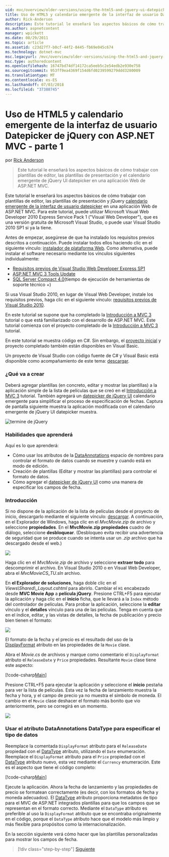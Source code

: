 ```yaml
---
uid: mvc/overview/older-versions/using-the-html5-and-jquery-ui-datepicker-popup-calendar-with-aspnet-mvc/using-the-html5-and-jquery-ui-datepicker-popup-calendar-with-aspnet-mvc-part-1
title: Uso de HTML5 y calendario emergente de la interfaz de usuario Datepicker de jQuery con ASP.NET MVC - parte 1 | Microsoft Docs
author: Rick-Anderson
description: Este tutorial le enseñará los aspectos básicos de cómo trabajar con plantillas de editor, las plantillas de presentación y el calendario emergente de jQuery UI datepicker en una máquina virtual de ASP.NET...
ms.author: aspnetcontent
manager: wpickett
ms.date: 08/29/2011
ms.topic: article
ms.assetid: c23d27f7-b0cf-44f2-8445-fb69e045c674
ms.technology: dotnet-mvc
msc.legacyurl: /mvc/overview/older-versions/using-the-html5-and-jquery-ui-datepicker-popup-calendar-with-aspnet-mvc/using-the-html5-and-jquery-ui-datepicker-popup-calendar-with-aspnet-mvc-part-1
msc.type: authoredcontent
ms.openlocfilehash: 16747bd74df14172ca5eeb5c2e54edb2e930e758
ms.sourcegitcommit: 953ff9ea4369f154d6fd0239599279ddd3280009
ms.translationtype: MT
ms.contentlocale: es-ES
ms.lasthandoff: 07/03/2018
ms.locfileid: "37388745"
---
```

<a name="using-the-html5-and-jquery-ui-datepicker-popup-calendar-with-aspnet-mvc---part-1"></a>Uso de HTML5 y calendario emergente de la interfaz de usuario Datepicker de jQuery con ASP.NET MVC - parte 1
====================
por [Rick Anderson](https://github.com/Rick-Anderson)

> Este tutorial le enseñará los aspectos básicos de cómo trabajar con plantillas de editor, las plantillas de presentación y el calendario emergente de jQuery UI datepicker en una aplicación Web de ASP.NET MVC.


Este tutorial le enseñará los aspectos básicos de cómo trabajar con plantillas de editor, las plantillas de presentación y jQuery [calendario emergente de la interfaz de usuario datepicker](http://plugins.jquery.com/project/datepicker) en una aplicación Web de ASP.NET MVC. Para este tutorial, puede utilizar Microsoft Visual Web Developer 2010 Express Service Pack 1 (&quot;Visual Web Developer&quot;), que es una versión gratuita de Microsoft Visual Studio, o puede usar Visual Studio 2010 SP1 si ya la tiene.

Antes de empezar, asegúrese de que ha instalado los requisitos previos descritos a continuación. Puede instalar todos ellos haciendo clic en el siguiente vínculo: [instalador de plataforma Web](https://www.microsoft.com/web/gallery/install.aspx?appid=VWD2010SP1Pack). Como alternativa, puede instalar el software necesario mediante los vínculos siguientes individualmente:

- [Requisitos previos de Visual Studio Web Developer Express SP1](https://www.microsoft.com/web/gallery/install.aspx?appid=VWD2010SP1Pack)
- [ASP.NET MVC 3 Tools Update](https://www.microsoft.com/web/gallery/install.aspx?appsxml=&amp;appid=MVC3)
- [SQL Server Compact 4.0](https://www.microsoft.com/web/gallery/install.aspx?appid=SQLCE;SQLCEVSTools_4_0)(tiempo de ejecución de herramientas de soporte técnico +)

Si usa Visual Studio 2010, en lugar de Visual Web Developer, instale los requisitos previos, haga clic en el siguiente vínculo: [requisitos previos de Visual Studio 2010](https://www.microsoft.com/web/gallery/install.aspx?appsxml=&amp;appid=VS2010SP1Pack).

En este tutorial se supone que ha completado la [Introducción a MVC 3](../getting-started-with-aspnet-mvc3/cs/intro-to-aspnet-mvc-3.md) tutorial o que está familiarizado con el desarrollo de ASP.NET MVC. Este tutorial comienza con el proyecto completado de la [Introducción a MVC 3](../getting-started-with-aspnet-mvc3/cs/intro-to-aspnet-mvc-3.md) tutorial.

En este tutorial se muestra código en C#. Sin embargo, el [proyecto inicial](https://archive.msdn.microsoft.com/Project/Download/FileDownload.aspx?ProjectName=aspnetmvcsamples&amp;DownloadId=15800) y proyecto completado también están disponibles en Visual Basic.

Un proyecto de Visual Studio con código fuente de C# y Visual Basic está disponible como acompañamiento de este tema: [descargar](https://archive.msdn.microsoft.com/Project/Download/FileDownload.aspx?ProjectName=aspnetmvcsamples&amp;DownloadId=15800).

### <a name="what-youll-build"></a>¿Qué va a crear

Deberá agregar plantillas (en concreto, editar y mostrar las plantillas) a la aplicación simple de la lista de películas que se creó en el [Introducción a MVC 3](../getting-started-with-aspnet-mvc3/cs/intro-to-aspnet-mvc-3.md) tutorial. También agregará un [datepicker de jQuery UI](http://jqueryui.com/demos/datepicker/) calendario emergente para simplificar el proceso de especificación de fechas. Captura de pantalla siguiente muestra la aplicación modificada con el calendario emergente de jQuery UI datepicker muestra.

![termine de jQuery](using-the-html5-and-jquery-ui-datepicker-popup-calendar-with-aspnet-mvc-part-1/_static/image1.png)

### <a name="skills-youll-learn"></a>Habilidades que aprenderá

Aquí es lo que aprenderá:

- Cómo usar los atributos de la [DataAnnotations](https://msdn.microsoft.com/library/system.componentmodel.dataannotations.aspx) espacio de nombres para controlar el formato de datos cuando se muestre y cuando está en modo de edición.
- Creación de plantillas (Editar y mostrar las plantillas) para controlar el formato de datos.
- Cómo agregar el [datepicker de jQuery UI](http://jqueryui.com/demos/datepicker/) como una manera de especificar los campos de fecha.

### <a name="getting-started"></a>Introducción

Si no dispone de la aplicación de la lista de películas desde el proyecto de inicio, descargarlo mediante el siguiente vínculo: [descargar](https://code.msdn.microsoft.com/Project/Download/FileDownload.aspx?https://archive.msdn.microsoft.com/Project/Download/FileDownload.aspx?ProjectName=aspnetmvcsamples&amp;DownloadId=15800). A continuación, en el Explorador de Windows, haga clic en el *MvcMovie.zip* de archivo y seleccione **propiedades**. En el **MvcMovie.zip propiedades** cuadro de diálogo, seleccione **desbloquear**. (Desbloqueo evita recibir una advertencia de seguridad que se produce cuando se intenta usar un *.zip* archivo que ha descargado desde el web.)

![](using-the-html5-and-jquery-ui-datepicker-popup-calendar-with-aspnet-mvc-part-1/_static/image2.png)

Haga clic en el *MvcMovie.zip* de archivo y seleccione **extraer todo** para descomprimir el archivo. En Visual Studio 2010 o en Visual Web Developer, abra el *MvcMovieCS\_TU.sln* archivo.

En **el Explorador de soluciones**, haga doble clic en el *Views\Shared\\_Layout.cshtml* para abrirlo. Cambiar el `H1` encabezado desde **MVC Movie App** a **película jQuery**. Presione CTRL+F5 para ejecutar la aplicación y haga clic en el **inicio** ficha, que le llevará a la `Index` método del controlador de películas. Para probar la aplicación, seleccione la **editar** vínculo y el **detalles** vínculo para una de las películas. Tenga en cuenta que en el índice, editar, y las vistas de detalles, la fecha de publicación y precio bien tienen el formato:

![](using-the-html5-and-jquery-ui-datepicker-popup-calendar-with-aspnet-mvc-part-1/_static/image3.png)

El formato de la fecha y el precio es el resultado del uso de la [DisplayFormat](https://msdn.microsoft.com/library/system.componentmodel.dataannotations.displayformatattribute.aspx) atributo en las propiedades de la `Movie` clase.

Abra el *Movie.cs* de archivos y marque como comentario el `DisplayFormat` atributo el `ReleaseDate` y `Price` propiedades. Resultante `Movie` clase tiene este aspecto:

[!code-csharp[Main](using-the-html5-and-jquery-ui-datepicker-popup-calendar-with-aspnet-mvc-part-1/samples/sample1.cs)]

Presione CTRL+F5 para ejecutar la aplicación y seleccione el **inicio** pestaña para ver la lista de películas. Esta vez la fecha de lanzamiento muestra la fecha y hora, y el campo de precio ya no muestra el símbolo de moneda. El cambio en el `Movie` clase deshacer el formato más bonito que vio anteriormente, pero se corregirá en un momento.

![](using-the-html5-and-jquery-ui-datepicker-popup-calendar-with-aspnet-mvc-part-1/_static/image4.png)

### <a name="using-the-dataannotations-datatype-attribute-to-specify-the-data-type"></a>Usar el atributo DataAnnotations DataType para especificar el tipo de datos

Reemplace la comentada `DisplayFormat` atributo para el `ReleaseDate` propiedad con el [DataType](https://msdn.microsoft.com/library/system.componentmodel.dataannotations.datatype.aspx) atributo, utilizando el `Date` enumeración. Reemplace el `DisplayFormat` atributo para el `Price` propiedad con el [DataType](https://msdn.microsoft.com/library/system.componentmodel.dataannotations.datatype.aspx) atributo nuevo, esta vez mediante el `Currency` enumeración. Este es el aspecto que tiene el código completo:

[!code-csharp[Main](using-the-html5-and-jquery-ui-datepicker-popup-calendar-with-aspnet-mvc-part-1/samples/sample2.cs)]

Ejecute la aplicación. Ahora la fecha de lanzamiento y las propiedades de precio se formatean correctamente (es decir, con los formatos de fecha y moneda adecuados). El [DataType](https://msdn.microsoft.com/library/system.componentmodel.dataannotations.datatype.aspx) atributo proporciona metadatos de tipo para el MVC de ASP.NET integrados plantillas para que los campos que se representan en el formato correcto. Mediante el `DataType` atributo es preferible al uso la `DisplayFormat` atributo que se encontraba originalmente en el código, porque el `DataType` atributo hace que el modelo más limpio y más flexible para propósitos como la internacionalización.

En la sección siguiente verá cómo hacer que las plantillas personalizadas para mostrar los campos de fecha.

> [!div class="step-by-step"]
> [Siguiente](using-the-html5-and-jquery-ui-datepicker-popup-calendar-with-aspnet-mvc-part-2.md)
